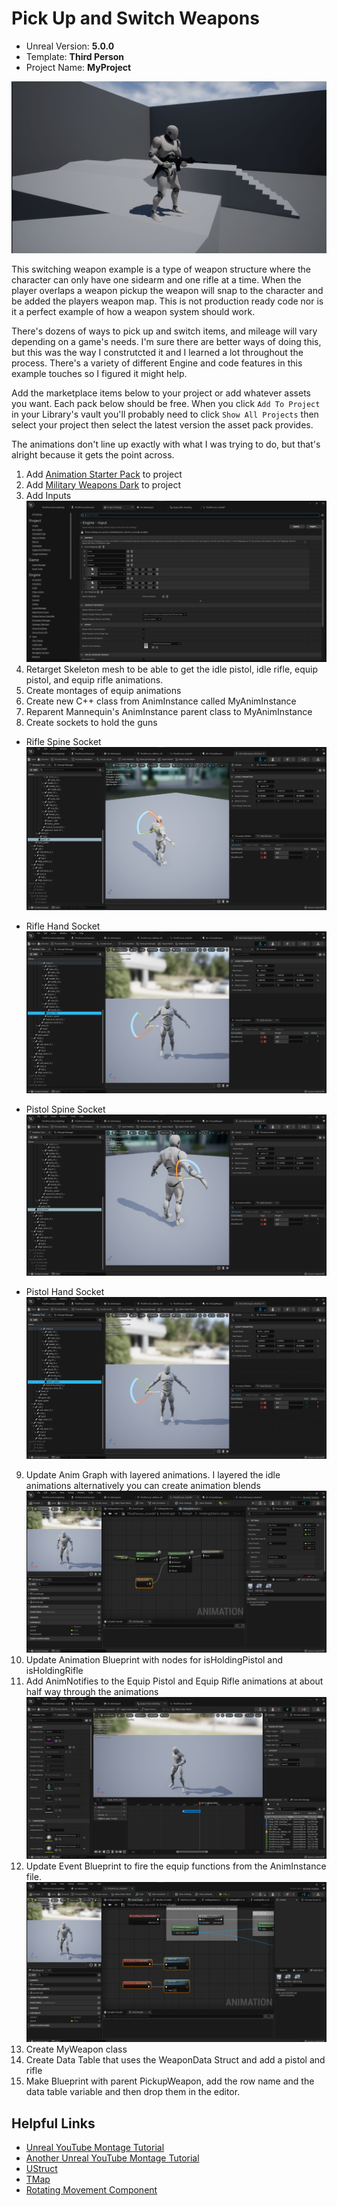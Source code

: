 # Pick Up and Switch Weapons

* Unreal Version: **5.0.0**
* Template: **Third Person**
* Project Name: **MyProject**

![Switch Weapons Screenshot](img/switch-weapons-screenshot.png)

This switching weapon example is a type of weapon structure where the character can only have one sidearm and one rifle at a time. When the player overlaps a weapon pickup the weapon will snap to the character and be added the players weapon map. This is not production ready code nor is it a perfect example of how a weapon system should work. 

There's dozens of ways to pick up and switch items, and mileage will vary depending on a game's needs. I'm sure there are better ways of doing this, but this was the way I construtcted it and I learned a lot throughout the process. There's a variety of different Engine and code features in this example touches so I figured it might help.

Add the marketplace items below to your project or add whatever assets you want. Each pack below should be free. When you click `Add To Project` in your Library's vault you'll probably need to click  `Show All Projects` then select your project then select the latest version the asset pack provides.

The animations don't line up exactly with what I was trying to do, but that's alright because it gets the point across.

1. Add [Animation Starter Pack](https://www.unrealengine.com/marketplace/en-US/product/animation-starter-pack) to project
2. Add [Military Weapons Dark](https://www.unrealengine.com/marketplace/en-US/product/military-weapons-dark) to project
3. Add Inputs ![Inputs](img/weapon-inputs.png)
4. Retarget Skeleton mesh to be able to get the idle pistol, idle rifle, equip pistol, and equip rifle animations.
5. Create montages of equip animations
6. Create new C++ class from AnimInstance called MyAnimInstance
7. Reparent Mannequin's AnimInstance parent class to MyAnimInstance
8. Create sockets to hold the guns
- Rifle Spine Socket
![Holster Rifle to Spine Socket](img/spine_rifle_socket.png)

- Rifle Hand Socket
![Hold Rifle in Hand Socket](img/hand_r_rifle_socket.png)

- Pistol Spine Socket
![Holster Pistol to Hip Socket](img/spine_pistol_socket.png)

- Pistol Hand Socket
![Hold Pistol in Hand Socket](img/hand_r_pistol_socket.png)
9. Update Anim Graph with layered animations. I layered the idle animations alternatively you can create animation blends
![Layered pistol idle](img/holding-pistol-layered-anim.png)
10. Update Animation Blueprint with nodes for isHoldingPistol and isHoldingRifle
11. Add AnimNotifies to the Equip Pistol and Equip Rifle animations at about half way through the animations ![Anim Notify](img/pistol-attach-notify.png)
12. Update Event Blueprint to fire the equip functions from the AnimInstance file. ![Anim Event Graph](img/anim-event-graph.png)
13. Create MyWeapon class
14. Create Data Table that uses the WeaponData Struct and add a pistol and rifle
15. Make Blueprint with parent PickupWeapon, add the row name and the data table variable and then drop them in the editor.


## Helpful Links

* [Unreal YouTube Montage Tutorial](https://www.youtube.com/watch?v=fkbftFEEmx8)
* [Another Unreal YouTube Montage Tutorial](https://www.youtube.com/watch?v=5DR7pxGouWE)
* [UStruct](https://docs.unrealengine.com/4.26/en-US/API/Runtime/CoreUObject/UObject/UStruct/)
* [TMap](https://docs.unrealengine.com/4.26/en-US/ProgrammingAndScripting/ProgrammingWithCPP/UnrealArchitecture/TMap/)
* [Rotating Movement Component](https://docs.unrealengine.com/4.26/en-US/API/Runtime/Engine/GameFramework/URotatingMovementComponent/)
